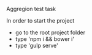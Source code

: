 Aggregion test task

In order to start the project
- go to the root project folder
- type 'npm i && bower i'
- type 'gulp serve' 